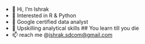 - 👋 Hi, I’m Ishrak
- 👀 Interested in R & Python 
- 🌱 Google certified data analyst
- 💞️ Upskilling analytical skills 
      ## You learn till you die 
- 📫 reach me @ishrak.sdcom@gmail.com 

<!---
Ishrak009/Ishrak009 is a ✨ special ✨ repository because its `README.md` (this file) appears on your GitHub profile.
You can click the Preview link to take a look at your changes.
--->

